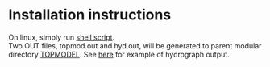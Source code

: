 # Installation instructions

On linux, simply run [shell script](../make_and_run_bmi.sh).  
Two OUT files, topmod.out and hyd.out, will be generated to parent modular directory [TOPMODEL](../).
See [here](../references/1_ORG_CODE_C_FO/demo_hydrograph.out) for example of hydrograph output. 
